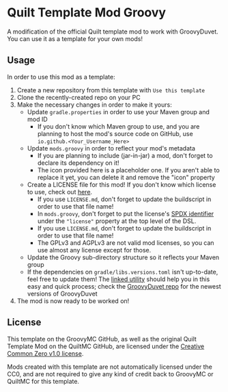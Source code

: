 # Quilt Template Mod Groovy

A modification of the official Quilt template mod to work with GroovyDuvet. You can use it as a template for your own mods!

## Usage

In order to use this mod as a template:

1. Create a new repository from this template with `Use this template`
2. Clone the recently-created repo on your PC
3. Make the necessary changes in order to make it yours:
    - Update `gradle.properties` in order to use your Maven group and mod ID
        - If you don't know which Maven group to use, and you are planning to host the mod's source code on GitHub, use `io.github.<Your_Username_Here>`
    - Update `mods.groovy` in order to reflect your mod's metadata
        - If you are planning to include (jar-in-jar) a mod, don't forget to declare its dependency on it!
        - The icon provided here is a placeholder one. If you aren't able to replace it yet, you can delete it and remove the "icon" property
    - Create a LICENSE file for this mod! If you don't know which license to use, check out [here](https://choosealicense.com/).
        - If you use `LICENSE.md`, don't forget to update the buildscript in order to use that file name!
        - In `mods.groovy`, don't forget to put the license's [SPDX identifier](https://spdx.org/licenses/) under the `"license"` property at the top level of the DSL.
        - If you use `LICENSE.md`, don't forget to update the buildscript in order to use that file name!
        - The GPLv3 and AGPLv3 are not valid mod licenses, so you can use almost any license except for those.
    - Update the Groovy sub-directory structure so it reflects your Maven group
    - If the dependencies on `gradle/libs.versions.toml` isn't up-to-date, feel free to update them! The [linked utility](https://lambdaurora.dev/tools/import_quilt.html) should help you in this easy and quick process; check the [GroovyDuvet repo](https://github.com/GroovyMC/groovyduvet) for the newest versions of GroovyDuvet
4. The mod is now ready to be worked on!

## License

This template on the GroovyMC GitHub, as well as the original Quilt Template Mod on the QuiltMC GitHub, are licensed under the [Creative Common Zero v1.0 license](./LICENSE-TEMPLATE.md).

Mods created with this template are not automatically licensed under the CC0, and are not required to give any kind of credit back to GroovyMC or QuiltMC for this template.
